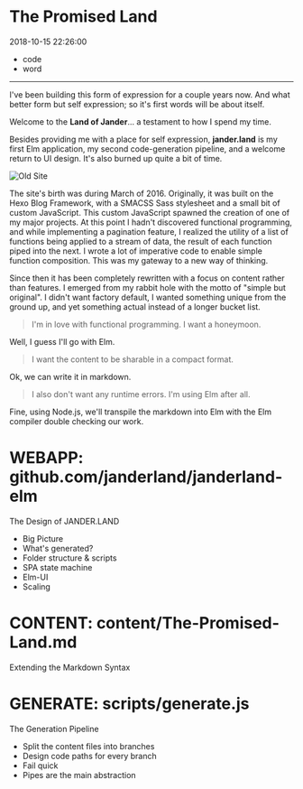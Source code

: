 # The Promised Land

2018-10-15 22:26:00

- code
- word

---

I've been building this form of expression for a couple
years now. And what better form but self expression; so it's
first words will be about itself.

Welcome to the __Land of Jander__... a testament to how I spend my time.

Besides providing me with a place for self expression, __jander.land__ is my
first Elm application, my second code-generation pipeline, and a welcome return
to UI design. It's also burned up quite a bit of time.

![Old Site](/oldsite.jpg)

The site's birth was during March of 2016. Originally, it
was built on the Hexo Blog Framework, with a SMACSS Sass
stylesheet and a small bit of custom JavaScript. This custom
JavaScript spawned the creation of one of my major projects.
At this point I hadn't discovered functional programming,
and while implementing a pagination feature, I realized the
utility of a list of functions being applied to a stream of
data, the result of each function piped into the next.
I wrote a lot of imperative code to enable simple function
composition. This was my gateway to a new way of thinking.

Since then it has been completely rewritten with a focus on
content rather than features. I emerged from my rabbit hole
with the motto of "simple but original". I didn't want
factory default, I wanted something unique from the ground
up, and yet something actual instead of a longer bucket
list.

> I'm in love with functional programming. I want a honeymoon.

Well, I guess I'll go with Elm.

> I want the content to be sharable in a compact format.

Ok, we can write it in markdown.

> I also don't want any runtime errors. I'm using Elm after all.

Fine, using Node.js, we'll transpile the markdown into Elm
with the Elm compiler double checking our work.


# WEBAPP: github.com/janderland/janderland-elm

The Design of JANDER.LAND
- Big Picture
- What's generated?
- Folder structure & scripts
- SPA state machine
- Elm-UI
- Scaling


# CONTENT: content/The-Promised-Land.md

Extending the Markdown Syntax


# GENERATE: scripts/generate.js

The Generation Pipeline
- Split the content files into branches
- Design code paths for every branch
- Fail quick
- Pipes are the main abstraction
